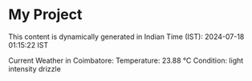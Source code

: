 # My Project

This content is dynamically generated in Indian Time (IST): 2024-07-18 01:15:22 IST


Current Weather in Coimbatore:
Temperature: 23.88 °C
Condition: light intensity drizzle

